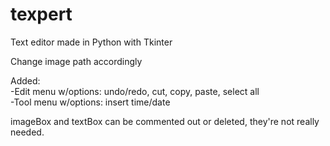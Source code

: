 # texpert
Text editor made in Python with Tkinter  

Change image path accordingly  

Added:  
 -Edit menu w/options: undo/redo, cut, copy, paste, select all    
 -Tool menu w/options: insert time/date      
 
 imageBox and textBox can be commented out or deleted, they're not really needed.
 
 



